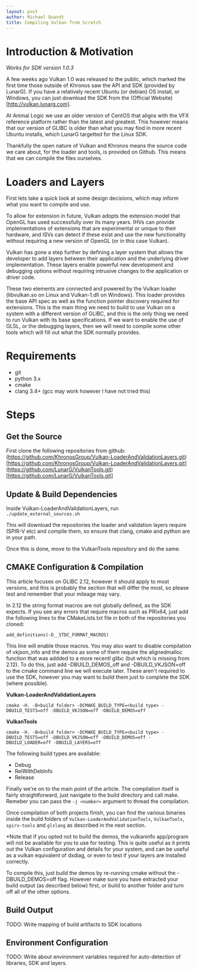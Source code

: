 ```yaml
---
layout: post
author: Michael Quandt
title: Compiling Vulkan from Scratch
---
```

# Introduction & Motivation #

*Works for SDK version 1.0.3*

A few weeks ago Vulkan 1.0 was released to the public, which marked the first time those outside of Khronos saw the API and SDK (provided by LunarG). If you have a relatively recent Ubuntu (or debian) OS install, or Windows, you can just download the SDK from the (Official Website)[http://vulkan.lunarg.com].

At Animal Logic we use an older version of CentOS that aligns with the VFX reference platform rather than the latest and greatest. This however means that our version of GLIBC is older than what you may find in more recent Ubuntu installs, which LunarG targetted for the Linux SDK.

Thankfully the open nature of Vulkan and Khronos means the source code we care about, for the loader and tools, is provided on Github. This means that we can compile the files ourselves.

# Loaders and Layers #
First lets take a quick look at some design decisions, which may inform what you want to compile and use.

To allow for extension in future, Vulkan adopts the extension model that OpenGL has used successfully over its many years. IHVs can provide implementations of extensions that are experimental or unique to their hardware, and ISVs can detect if these exist and use the new functionality without requiring a new version of OpenGL (or in this case Vulkan).

Vulkan has gone a step further by defining a layer system that allows the developer to add layers between their application and the underlying driver implementation. These layers enable powerful new development and debugging options without requiring intrusive changes to the application or driver code.

These two elements are connected and powered by the Vulkan loader (libvulkan.so on Linux and Vulkan-1.dll on Windows). This loader provides the base API spec as well as the function pointer discovery required for extensions. This is the main thing we need to build to use Vulkan on a system with a different version of GLIBC, and this is the only thing we need to run Vulkan with its base specifications. If we want to enable the use of GLSL, or the debugging layers, then we will need to compile some other tools which will fill out what the SDK normally provides.

# Requirements #

* git
* python 3.x
* cmake
* clang 3.4+ (gcc may work however I have not tried this)

# Steps #

## Get the Source ##

First clone the following repositories from github:
(https://github.com/KhronosGroup/Vulkan-LoaderAndValidationLayers.git)[https://github.com/KhronosGroup/Vulkan-LoaderAndValidationLayers.git]
(https://github.com/LunarG/VulkanTools.git)[https://github.com/LunarG/VulkanTools.git]

## Update & Build Dependencies ##

Inside Vulkan-LoaderAndValidationLayers, run `./update_external_sources.sh`

This will download the repositories the loader and validation layers require (SPIR-V etc) and compile them, so ensure that clang, cmake and python are in your path.

Once this is done, move to the VulkanTools repository and do the same.

## CMAKE Configuration & Compilation ##
This article focuses on GLIBC 2.12, however it should apply to most versions, and this is probably the section that will differ the most, so please test and remember that your mileage may vary.

In 2.12 the string format macros are not globally defined, as the SDK expects. If you see any errors that require macros such as PRIx64, just add the following lines to the CMakeLists.txt file in both of the repositories you cloned:

```
add_definitions(-D__STDC_FORMAT_MACROS)
```

This line will enable those macros. You may also want to disable compilation of vkjson_info and the demos as some of them require the alignedmalloc function that was addded to a more recentl glibc (but which is missing from 2.12). To do this, just add -DBUILD_DEMOS_off and -DBUILD_VKJSON=off to the cmake command line we will execute later. These aren't required to use the SDK, however you may want to build them just to complete the SDK (where possible).

**Vulkan-LoaderAndValidationLayers**
```
cmake -H. -B<build folder> -DCMAKE_BUILD_TYPE=<build type> -DBUILD_TESTS=off -DBUILD_VKJSON=off -DBUILD_DEMOS=off
```

**VulkanTools**
```
cmake -H. -B<build folder> -DCMAKE_BUILD_TYPE=<build type> -DBUILD_TESTS=off -DBUILD_VKJSON=off -DBUILD_DEMOS=off -DBUILD_LOADER=off -DBUILD_LAYERS=off
```

The following build types are available:
* Debug
* RelWithDebInfo
* Release

Finally we're on to the main point of the article. The compilation itself is fairly straightforward, just navigate to the build directory and call make. Remeber you can pass the `-j <number>` argument to thread the compilation.

Once compilation of both projects finish, you can find the various binaries inside the build folders of `Vulkan-LoaderAndValidationTools`, `VulkanTools`, `spirv-tools` and `glslang` as described in the next section.

*Note that if you opted not to build the demos, the vulkaninfo app/program will not be available for you to use for testing. This is quite useful as it prints out the Vulkan configuration and details for your system, and can be useful as a vulkan equivalent of dxdiag, or even to test if your layers are installed correctly.

To compile this, just build the demos by re-running cmake without the -DBUILD_DEMOS=off flag. However make sure you have extracted your build output (as described below) first, or build to another folder and turn off all of the other options.

## Build Output ##
TODO: Write mapping of build artifacts to SDK locations

## Environment Configuration ##
TODO: Write about environment variables required for auto-detection of libraries, SDK and layers.

